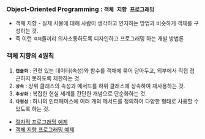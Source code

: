 ### Object-Oriented Programming : `객체 지향 프로그래밍 `
- 객체 지향 - 실제 사물에 대해 사람이 생각하고 인지하는 방법과 비슷하게 객체를 구성하는 것.
- 즉 이런 `객체`들끼리 의사소통하도록 디자인하고 프로그래밍 하는 개발 방법론

### 객체 지향의 4원칙
1. **`캡슐화`** : 관련 있는 데이터(속성)와 함수를 객채에 묶어 담아두고, 외부에서 직접 접근하지 못하도록 제한하는 것.
2. **`상속`** : 상위 클래스의 속성과 메서드를 하위 클래스에 상속하여 재사용하는 것.
3. **`추상화`** : 복잡한 현실 세계를 간단한 개념으로 단순화하는 것.
4. **`다형성`** : 하나의 인터페이스에 여러 개의 메서드를 정의하여 다양한  형태로 사용할 수 있도록 하는 것.

- [절차적 프로그래밍 예제](./without-oop.ts)
- [객체 지향 프로그래밍 예제](./oop.ts)